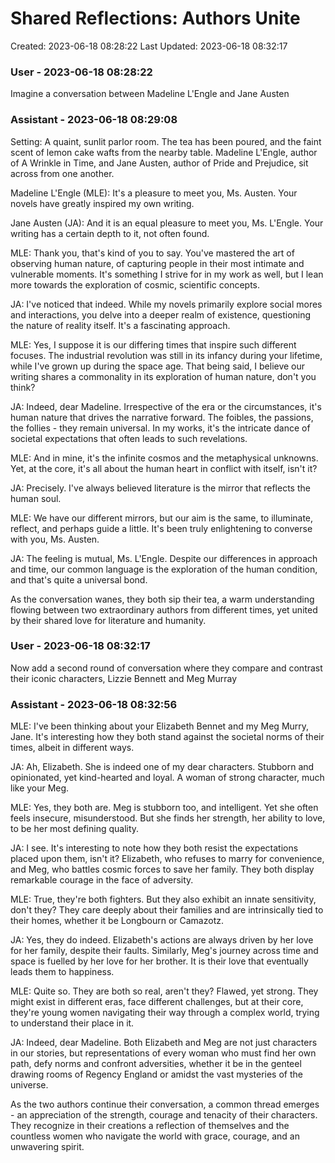 # Shared Reflections: Authors Unite

Created: 2023-06-18 08:28:22
Last Updated: 2023-06-18 08:32:17

### User - 2023-06-18 08:28:22

Imagine a conversation between Madeline L'Engle and Jane Austen

### Assistant - 2023-06-18 08:29:08

Setting: A quaint, sunlit parlor room. The tea has been poured, and the faint scent of lemon cake wafts from the nearby table. Madeline L'Engle, author of A Wrinkle in Time, and Jane Austen, author of Pride and Prejudice, sit across from one another.

Madeline L'Engle (MLE): It's a pleasure to meet you, Ms. Austen. Your novels have greatly inspired my own writing.

Jane Austen (JA): And it is an equal pleasure to meet you, Ms. L'Engle. Your writing has a certain depth to it, not often found. 

MLE: Thank you, that's kind of you to say. You've mastered the art of observing human nature, of capturing people in their most intimate and vulnerable moments. It's something I strive for in my work as well, but I lean more towards the exploration of cosmic, scientific concepts. 

JA: I've noticed that indeed. While my novels primarily explore social mores and interactions, you delve into a deeper realm of existence, questioning the nature of reality itself. It's a fascinating approach.

MLE: Yes, I suppose it is our differing times that inspire such different focuses. The industrial revolution was still in its infancy during your lifetime, while I've grown up during the space age. That being said, I believe our writing shares a commonality in its exploration of human nature, don't you think?

JA: Indeed, dear Madeline. Irrespective of the era or the circumstances, it's human nature that drives the narrative forward. The foibles, the passions, the follies - they remain universal. In my works, it's the intricate dance of societal expectations that often leads to such revelations. 

MLE: And in mine, it's the infinite cosmos and the metaphysical unknowns. Yet, at the core, it's all about the human heart in conflict with itself, isn't it?

JA: Precisely. I've always believed literature is the mirror that reflects the human soul. 

MLE: We have our different mirrors, but our aim is the same, to illuminate, reflect, and perhaps guide a little. It's been truly enlightening to converse with you, Ms. Austen.

JA: The feeling is mutual, Ms. L'Engle. Despite our differences in approach and time, our common language is the exploration of the human condition, and that's quite a universal bond. 

As the conversation wanes, they both sip their tea, a warm understanding flowing between two extraordinary authors from different times, yet united by their shared love for literature and humanity.


### User - 2023-06-18 08:32:17

Now add a second round of conversation where they compare and contrast their iconic characters, Lizzie Bennett and Meg Murray

### Assistant - 2023-06-18 08:32:56

MLE: I've been thinking about your Elizabeth Bennet and my Meg Murry, Jane. It's interesting how they both stand against the societal norms of their times, albeit in different ways. 

JA: Ah, Elizabeth. She is indeed one of my dear characters. Stubborn and opinionated, yet kind-hearted and loyal. A woman of strong character, much like your Meg. 

MLE: Yes, they both are. Meg is stubborn too, and intelligent. Yet she often feels insecure, misunderstood. But she finds her strength, her ability to love, to be her most defining quality. 

JA: I see. It's interesting to note how they both resist the expectations placed upon them, isn't it? Elizabeth, who refuses to marry for convenience, and Meg, who battles cosmic forces to save her family. They both display remarkable courage in the face of adversity.

MLE: True, they're both fighters. But they also exhibit an innate sensitivity, don't they? They care deeply about their families and are intrinsically tied to their homes, whether it be Longbourn or Camazotz. 

JA: Yes, they do indeed. Elizabeth's actions are always driven by her love for her family, despite their faults. Similarly, Meg's journey across time and space is fuelled by her love for her brother. It is their love that eventually leads them to happiness.

MLE: Quite so. They are both so real, aren't they? Flawed, yet strong. They might exist in different eras, face different challenges, but at their core, they're young women navigating their way through a complex world, trying to understand their place in it.

JA: Indeed, dear Madeline. Both Elizabeth and Meg are not just characters in our stories, but representations of every woman who must find her own path, defy norms and confront adversities, whether it be in the genteel drawing rooms of Regency England or amidst the vast mysteries of the universe.

As the two authors continue their conversation, a common thread emerges - an appreciation of the strength, courage and tenacity of their characters. They recognize in their creations a reflection of themselves and the countless women who navigate the world with grace, courage, and an unwavering spirit.

